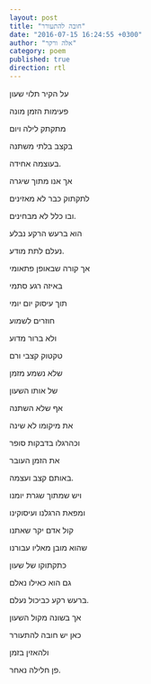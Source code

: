 ```yaml
---
layout: post
title: "חובה להתעורר"
date: "2016-07-15 16:24:55 +0300"
author: "אלה ורקר"
category: poem
published: true
direction: rtl
---
```

על הקיר תלוי שעון

פעימות הזמן מונה

מתקתק לילה ויום

בקצב בלתי משתנה

בעוצמה אחידה.

אך אנו מתוך שיגרה

לתקתוק כבר לא מאזינים

ובו כלל לא מבחינים.

הוא ברעש הרקע נבלע

נעלם לתת מודע.


אך קורה שבאופן פתאומי

באיזה רגע סתמי

תוך עיסוק יום יומי

חוזרים לשמוע

ולא ברור מדוע

טקטוק קצבי ורם

שלא נשמע מזמן

של אותו השעון

אף שלא השתנה

את מיקומו לא שינה

וכהרגלו בדבקות סופר

את הזמן העובר

באותם קצב ועצמה.


ויש שמתוך שגרת יומנו

ומפאת הרגלנו ועיסוקינו

קול אדם יקר שאתנו

שהוא מובן מאליו עבורנו

כתקתוקו של שעון

גם הוא כאילו נאלם

ברעש רקע כביכול נעלם.

אך בשונה מקול השעון

כאן יש חובה להתעורר

ולהאזין בזמן

פן חלילה נאחר.
